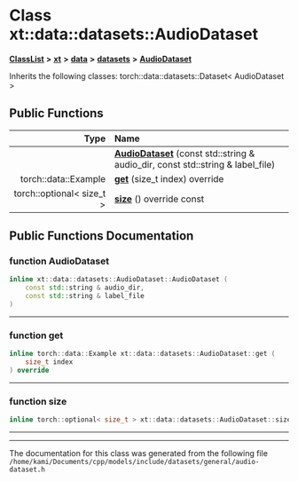 

# Class xt::data::datasets::AudioDataset



[**ClassList**](annotated.md) **>** [**xt**](namespacext.md) **>** [**data**](namespacext_1_1data.md) **>** [**datasets**](namespacext_1_1data_1_1datasets.md) **>** [**AudioDataset**](classxt_1_1data_1_1datasets_1_1AudioDataset.md)








Inherits the following classes: torch::data::datasets::Dataset< AudioDataset >


































## Public Functions

| Type | Name |
| ---: | :--- |
|   | [**AudioDataset**](#function-audiodataset) (const std::string & audio\_dir, const std::string & label\_file) <br> |
|  torch::data::Example | [**get**](#function-get) (size\_t index) override<br> |
|  torch::optional&lt; size\_t &gt; | [**size**](#function-size) () override const<br> |




























## Public Functions Documentation




### function AudioDataset 

```C++
inline xt::data::datasets::AudioDataset::AudioDataset (
    const std::string & audio_dir,
    const std::string & label_file
) 
```




<hr>



### function get 

```C++
inline torch::data::Example xt::data::datasets::AudioDataset::get (
    size_t index
) override
```




<hr>



### function size 

```C++
inline torch::optional< size_t > xt::data::datasets::AudioDataset::size () override const
```




<hr>

------------------------------
The documentation for this class was generated from the following file `/home/kami/Documents/cpp/models/include/datasets/general/audio-dataset.h`

